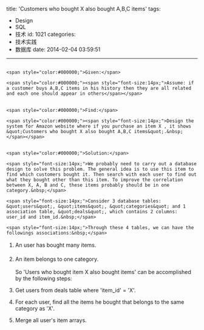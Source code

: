 title: 'Customers who bought X also bought A,B,C items'
tags:
  - Design
  - SQL
  - 技术
id: 1021
categories:
  - 技术实践
  - 数据库
date: 2014-02-04 03:59:51
---

## 
	<span style="color:#000000;">Given:</span>

	<span style="color:#000000;"><span style="font-size:14px;">Assume: if a customer buys A,B,C items in his history then they are all related and each one should appear in others</span></span>

## 
	<span style="color:#000000;">Find:</span>

	<span style="color:#000000;"><span style="font-size:14px;">Design the system for Amazon website where if you purchase an item X , it shows &quot;Customers who bought X also bought A,B,C items&quot;.&nbsp;</span></span>

## 
	<span style="color:#000000;">Solution:</span>

	<span style="font-size:14px;">We probably need to carry out a database design to solve this problem. The general idea is to use this item to find which customers bought it. Then search with each user to find out what they bought other than this item. To improve the correlation between X, A, B and C, these items probably should be in one category.&nbsp;</span>

	<span style="font-size:14px;">Consider 3 database tables: &quot;users&quot;, &quot;items&quot;, &quot;categories&quot; and 1 association table, &quot;deals&quot;, which contains 2 columns: user_id and item_id.&nbsp;</span>

	<span style="font-size:14px;">Through these 4 tables, we can have the followings associations:&nbsp;</span>

1.  <span style="font-size:14px;"><span style="line-height: 1.6em;">An user has bought many items.</span></span>
2.  <span style="font-size:14px;"><span style="line-height: 1.6em;">An item belongs to one category.</span></span>

	<span style="font-size:14px;">So &#39;Users who bought item X also bought items&#39; can be accomplished by the following steps:&nbsp;</span>

1.  <span style="font-size:14px;">Get users from deals table where &#39;item_id&#39; = &#39;X&#39;.</span>
2.  <span style="font-size:14px;">For each user, find all the items he bought that belongs to the same category as &#39;X&#39;.</span>
3.  <span style="font-size:14px;">Merge all user&#39;s item arrays.</span>